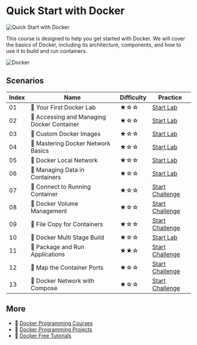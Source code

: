 # Quick Start with Docker

![Quick Start with Docker](https://cover-creator.labex.io/quick-start-with-docker.png)

This course is designed to help you get started with Docker. We will cover the basics of Docker, including its architecture, components, and how to use it to build and run containers. 

![Docker](https://img.shields.io/badge/Docker-whitesmoke?style=for-the-badge&logo=docker)


## Scenarios

|   Index | Name                                      | Difficulty   | Practice                                                                  |
|---------|-------------------------------------------|--------------|---------------------------------------------------------------------------|
|      01 | 📖 Your First Docker Lab                   | ★☆☆          | <a target='_blank' href='https://labex.io/labs/92719'>Start Lab</a>       |
|      02 | 📖 Accessing and Managing Docker Container | ★☆☆          | <a target='_blank' href='https://labex.io/labs/7770'>Start Lab</a>        |
|      03 | 📖 Custom Docker Images                    | ★☆☆          | <a target='_blank' href='https://labex.io/labs/8196'>Start Lab</a>        |
|      04 | 📖 Mastering Docker Network Basics         | ★☆☆          | <a target='_blank' href='https://labex.io/labs/8445'>Start Lab</a>        |
|      05 | 📖 Docker Local Network                    | ★☆☆          | <a target='_blank' href='https://labex.io/labs/16256'>Start Lab</a>       |
|      06 | 📖 Managing Data in Containers             | ★☆☆          | <a target='_blank' href='https://labex.io/labs/8106'>Start Lab</a>        |
|      07 | 🎯 Connect to Running Container            | ★☆☆          | <a target='_blank' href='https://labex.io/labs/15812'>Start Challenge</a> |
|      08 | 🎯 Docker Volume Management                | ★☆☆          | <a target='_blank' href='https://labex.io/labs/7769'>Start Challenge</a>  |
|      09 | 🎯 File Copy for Containers                | ★☆☆          | <a target='_blank' href='https://labex.io/labs/15813'>Start Challenge</a> |
|      10 | 📖 Docker Multi Stage Build                | ★☆☆          | <a target='_blank' href='https://labex.io/labs/8193'>Start Lab</a>        |
|      11 | 🎯 Package and Run Applications            | ★★☆          | <a target='_blank' href='https://labex.io/labs/16242'>Start Challenge</a> |
|      12 | 🎯 Map the Container Ports                 | ★☆☆          | <a target='_blank' href='https://labex.io/labs/16309'>Start Challenge</a> |
|      13 | 🎯 Docker Network with Compose             | ★☆☆          | <a target='_blank' href='https://labex.io/labs/15003'>Start Challenge</a> |

## More

- 🔗 [Docker Programming Courses](https://github.com/labex-labs/awesome-programming-courses)
- 🔗 [Docker Programming Projects](https://github.com/labex-labs/awesome-programming-projects)
- 🔗 [Docker Free Tutorials](https://github.com/labex-labs/docker-free-tutorials)

